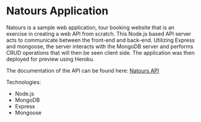 # Natours Application

Natours is a sample web application, tour booking website that is an exercise in creating a web API from scratch. This Node.js based API server acts to communicate between the front-end and back-end. Utilizing Express and mongoose, the server interacts with the MongoDB server and performs CRUD operations that will then be seen client side. The application was then deployed for preview using Heroku.

The documentation of the API can be found here: [Natours API](https://documenter.getpostman.com/view/2534607/T1DiGg6q)

Technologies:
  * Node.js
  * MongoDB
  * Express
  * Mongoose
